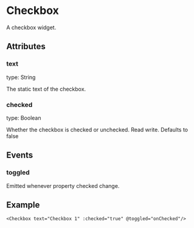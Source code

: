 # Checkbox

A checkbox widget.

## Attributes

### text

type: String

The static text of the checkbox.

### checked

type: Boolean

Whether the checkbox is checked or unchecked. Read write. Defaults to false

## Events

### toggled

Emitted whenever property checked change.

## Example

```markup
<Checkbox text="Checkbox 1" :checked="true" @toggled="onChecked"/>
```

